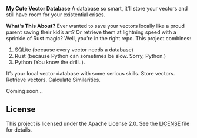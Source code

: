 **My Cute Vector Database**
A database so smart, it'll store your vectors and still have room for your existential crises.


**What’s This About?**
Ever wanted to save your vectors locally like a proud parent saving their kid’s art? Or retrieve them at lightning speed with a sprinkle of Rust magic? Well, you’re in the right repo. This project combines:

1) SQLite (because every vector needs a database)
2) Rust (because Python can sometimes be slow. Sorry, Python.)
3) Python (You know the drill..).

It’s your local vector database with some serious skills.
Store vectors.
Retrieve vectors.
Calculate Similarities.

Coming soon...

## License
This project is licensed under the Apache License 2.0. See the [LICENSE](./LICENSE) file for details.
